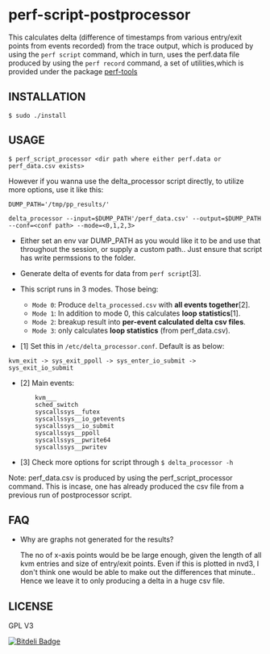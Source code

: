 # perf-script-postprocessor

This calculates delta (difference of timestamps from various
entry/exit points from events recorded) from the trace output,
which is produced by using the `perf script` command, which in turn,
uses the perf.data file produced by using the `perf record` command,
a set of utilities,which is provided under the package [perf-tools](https://github.com/brendangregg/perf-tools)

## INSTALLATION

`$ sudo ./install`

## USAGE

```
$ perf_script_processor <dir path where either perf.data or perf_data.csv exists>
```

However if you wanna use the delta_processor script directly, to utilize more
options, use it like this:

```
DUMP_PATH='/tmp/pp_results/'

delta_processor --input=$DUMP_PATH'/perf_data.csv' --output=$DUMP_PATH --conf=<conf path> --mode=<0,1,2,3>
```

* Either set an env var DUMP_PATH as you would like it to be 
  and use that throughout the session, or supply a custom path.. 
  Just ensure that script has write permssions to the folder.

* Generate delta of events for data from `perf script`[3]. 
  

* This script runs in 3 modes. Those being:

    - `Mode 0`: Produce `delta_processed.csv` with __all events together__[2].
    - `Mode 1`: In addition to mode 0, this calculates __loop statistics__[1].
    - `Mode 2`: breakup result into __per-event calculated delta csv files__.
    - `Mode 3`: only calculates __loop statistics__ (from perf_data.csv).

* [1] Set this in `/etc/delta_processor.conf`. Default is as below:

``` kvm_exit -> sys_exit_ppoll -> sys_enter_io_submit -> sys_exit_io_submit ```

* [2] Main events:
	
	```
		kvm___
		sched_switch
		syscallssys__futex
		syscallssys__io_getevents
		syscallssys__io_submit
		syscallssys__ppoll
		syscallssys__pwrite64
		syscallssys__pwritev
	```
* [3] Check more options for script through `$ delta_processor -h`

Note: 
perf_data.csv is produced by using the perf_script_processor command.
This is incase, one has already produced the csv file from a previous run
of postprocessor script.

## FAQ

* Why are graphs not generated for the results?

	The no of x-axis points would be be large enough, given the length of 
	all kvm entries and size of entry/exit points. Even if this is plotted 
	in nvd3, I don't think one would be able to make out the differences 
	that minute.. Hence we leave it to only producing a delta in a huge csv file.


## LICENSE

GPL V3


[![Bitdeli Badge](https://d2weczhvl823v0.cloudfront.net/arcolife/perf-script-postprocessor/trend.png)](https://bitdeli.com/free "Bitdeli Badge")

